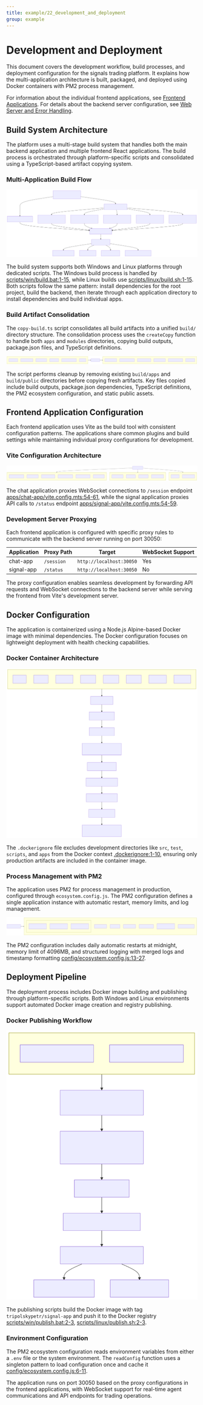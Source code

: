 ```yaml
---
title: example/22_development_and_deployment
group: example
---
```


# Development and Deployment

This document covers the development workflow, build processes, and deployment configuration for the signals trading platform. It explains how the multi-application architecture is built, packaged, and deployed using Docker containers with PM2 process management.

For information about the individual frontend applications, see [Frontend Applications](./18_Frontend_Applications.md). For details about the backend server configuration, see [Web Server and Error Handling](./15_Web_Server_and_Error_Handling.md).

## Build System Architecture

The platform uses a multi-stage build system that handles both the main backend application and multiple frontend React applications. The build process is orchestrated through platform-specific scripts and consolidated using a TypeScript-based artifact copying system.

### Multi-Application Build Flow

![Mermaid Diagram](./diagrams\22_Development_and_Deployment_0.svg)

The build system supports both Windows and Linux platforms through dedicated scripts. The Windows build process is handled by [scripts/win/build.bat:1-15](), while Linux builds use [scripts/linux/build.sh:1-15](). Both scripts follow the same pattern: install dependencies for the root project, build the backend, then iterate through each application directory to install dependencies and build individual apps.

### Build Artifact Consolidation

The `copy-build.ts` script consolidates all build artifacts into a unified `build/` directory structure. The consolidation process uses the `createCopy` function to handle both `apps` and `modules` directories, copying build outputs, package.json files, and TypeScript definitions.

![Mermaid Diagram](./diagrams\22_Development_and_Deployment_1.svg)

The script performs cleanup by removing existing `build/apps` and `build/public` directories before copying fresh artifacts. Key files copied include build outputs, package.json dependencies, TypeScript definitions, the PM2 ecosystem configuration, and static public assets.

## Frontend Application Configuration

Each frontend application uses Vite as the build tool with consistent configuration patterns. The applications share common plugins and build settings while maintaining individual proxy configurations for development.

### Vite Configuration Architecture

![Mermaid Diagram](./diagrams\22_Development_and_Deployment_2.svg)

The chat application proxies WebSocket connections to `/session` endpoint [apps/chat-app/vite.config.mts:54-61](), while the signal application proxies API calls to `/status` endpoint [apps/signal-app/vite.config.mts:54-59]().

### Development Server Proxying

Each frontend application is configured with specific proxy rules to communicate with the backend server running on port 30050:

| Application | Proxy Path | Target | WebSocket Support |
|-------------|------------|--------|------------------|
| chat-app | `/session` | `http://localhost:30050` | Yes |
| signal-app | `/status` | `http://localhost:30050` | No |

The proxy configuration enables seamless development by forwarding API requests and WebSocket connections to the backend server while serving the frontend from Vite's development server.

## Docker Configuration

The application is containerized using a Node.js Alpine-based Docker image with minimal dependencies. The Docker configuration focuses on lightweight deployment with health checking capabilities.

### Docker Container Architecture

![Mermaid Diagram](./diagrams\22_Development_and_Deployment_3.svg)

The `.dockerignore` file excludes development directories like `src`, `test`, `scripts`, and `apps` from the Docker context [.dockerignore:1-10](), ensuring only production artifacts are included in the container image.

### Process Management with PM2

The application uses PM2 for process management in production, configured through `ecosystem.config.js`. The PM2 configuration defines a single application instance with automatic restart, memory limits, and log management.

![Mermaid Diagram](./diagrams\22_Development_and_Deployment_4.svg)

The PM2 configuration includes daily automatic restarts at midnight, memory limit of 4096MB, and structured logging with merged logs and timestamp formatting [config/ecosystem.config.js:13-27]().

## Deployment Pipeline

The deployment process includes Docker image building and publishing through platform-specific scripts. Both Windows and Linux environments support automated Docker image creation and registry publishing.

### Docker Publishing Workflow

![Mermaid Diagram](./diagrams\22_Development_and_Deployment_5.svg)

The publishing scripts build the Docker image with tag `tripolskypetr/signal-app` and push it to the Docker registry [scripts/win/publish.bat:2-3](), [scripts/linux/publish.sh:2-3]().

### Environment Configuration

The PM2 ecosystem configuration reads environment variables from either a `.env` file or the system environment. The `readConfig` function uses a singleton pattern to load configuration once and cache it [config/ecosystem.config.js:6-11]().

The application runs on port 30050 based on the proxy configurations in the frontend applications, with WebSocket support for real-time agent communications and API endpoints for trading operations.
